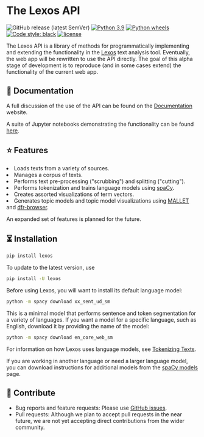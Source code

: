 # The Lexos API

![GitHub release (latest SemVer)](https://img.shields.io/github/v/release/scottkleinman/lexos?sort=semver)
[![Python 3.9](https://img.shields.io/badge/python-3.9-blue.svg)](https://www.python.org/downloads/release/python-390/)
[![Python wheels](https://img.shields.io/badge/wheels-%E2%9C%93-4c1.svg?longCache=true&style=flat-square&logo=python&logoColor=white)](https://github.com/scottkleinman/lexos/releases)
[![Code style: black](https://img.shields.io/badge/code%20style-black-000000.svg?style=flat-square)](https://github.com/ambv/black)
[![license](https://img.shields.io/github/license/scottkleinman/lexos)](https://img.shields.io/github/license/scottkleinman/lexos)

The Lexos API is a library of methods for programmatically implementing and extending the functionality in the <a href="http://lexos.wheatoncollege.edu/" target="_blank">Lexos</a> text analysis tool. Eventually, the web app will be rewritten to use the API directly. The goal of this alpha stage of development is to reproduce (and in some cases extend) the functionality of the current web app.

## 📖 Documentation

A full discussion of the use of the API can be found on the [Documentation](https://scottkleinman.github.io/lexos/) website.

A suite of Jupyter notebooks demonstrating the functionality can be found [here](https://github.com/scottkleinman/lexos/tree/main/tests/notebooks).

## ⭐️ Features

<li>Loads texts from a variety of sources.</li>
<li>Manages a corpus of texts.</li>
<li>Performs text pre-processing ("scrubbing") and splitting ("cutting").</li>
<li>Performs tokenization and trains language models using <a href="https://spacy.io/" target="_blank">spaCy</a>.</li>
<li>Creates assorted visualizations of term vectors.</li>
<li>Generates topic models and topic model visualizations using <a href="https://github.com/mimno/Mallet" target="_blank">MALLET</a> and <a href="https://github.com/agoldst/dfr-browser" target="_blank">dfr-browser</a>.</li>

An expanded set of features is planned for the future.

## ⏳ Installation

```bash
pip install lexos
```

To update to the latest version, use

```bash
pip install -U lexos
```

Before using Lexos, you will want to install its default language model:

```bash
python -m spacy download xx_sent_ud_sm
```

This is a minimal model that performs sentence and token segmentation for a variety of languages. If you want a model for a specific language, such as English, download it by providing the name of the model:

```bash
python -m spacy download en_core_web_sm
```

For information on how Lexos uses language models, see <a href="https://scottkleinman.github.io/lexos/tutorial/tokenizing_texts/" target="_blank">Tokenizing Texts</a>.

If you are working in another language or need a larger language model, you can download instructions for additional models from the <a href="https://spacy.io/models" target="_blank">spaCy models</a> page.

## 💝 Contribute

- Bug reports and feature requests: Please use [GitHub issues](https://github.com/scottkleinman/lexos/issues).
- Pull requests: Although we plan to accept pull requests in the near future, we are not yet accepting direct contributions from the wider community.
